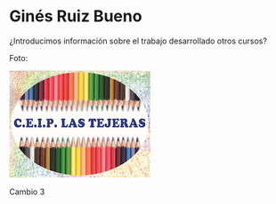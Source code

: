# Ginés Ruiz Bueno

¿Introducimos información sobre el trabajo desarrollado otros cursos?

Foto:

![Colegio Las Tejeras](/images/CEIPLT.png)

Cambio 3
